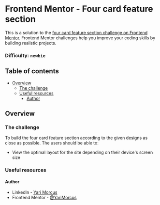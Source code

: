 # Frontend Mentor - Four card feature section

This is a solution to the [four card feature section challenge on Frontend Mentor](https://www.frontendmentor.io/challenges/four-card-feature-section-weK1eFYK). Frontend Mentor challenges help you improve your coding skills by building realistic projects.

### Difficulty: `newbie`

## Table of contents

- [Overview](#overview)
  - [The challenge](#the-challenge)
  - [Useful resources](#useful-resources)
    - [Author](#author)
## Overview

### The challenge

To build the four card feature section according to the given designs as close as possible.
The users should be able to:
- View the optimal layout for the site depending on their device's screen size


### Useful resources

#### Author

- LinkedIn - [Yari Morcus](https://www.linkedin.com/in/yarimorcus)
- Frontend Mentor - [@YariMorcus](https://www.frontendmentor.io/profile/YariMorcus)